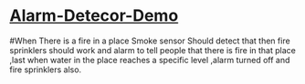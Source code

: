 # [Alarm-Detecor-Demo](https://drive.google.com/drive/folders/1wBpnFavsCotwonj4bk5FukA5JrKOYx6p?usp=sharing)
#When There is a fire in a place Smoke sensor Should detect that  then fire sprinklers should work and alarm to tell people that there is fire in that place ,last when water in the place reaches a specific level ,alarm turned off and fire sprinklers also.
